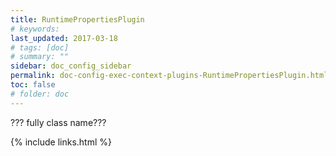 ```yaml
---
title: RuntimePropertiesPlugin
# keywords:
last_updated: 2017-03-18
# tags: [doc]
# summary: ""
sidebar: doc_config_sidebar
permalink: doc-config-exec-context-plugins-RuntimePropertiesPlugin.html
toc: false
# folder: doc
---
```


??? fully class name???

{% include links.html %}
 
